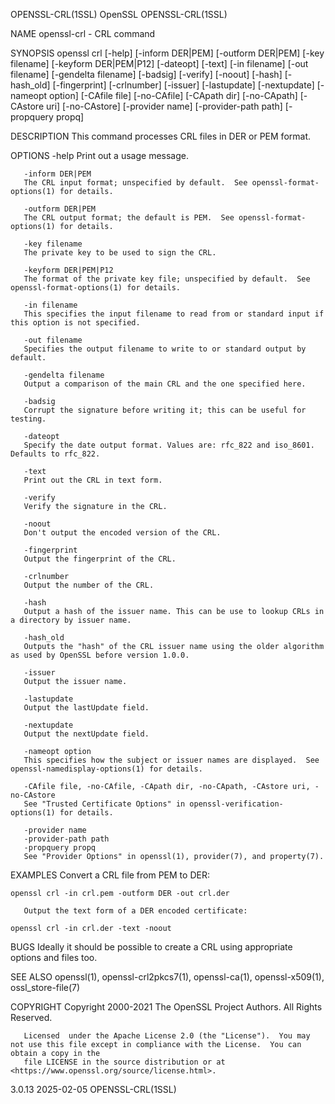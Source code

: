 OPENSSL-CRL(1SSL)							    OpenSSL							     OPENSSL-CRL(1SSL)

NAME
       openssl-crl - CRL command

SYNOPSIS
       openssl crl [-help] [-inform DER|PEM] [-outform DER|PEM] [-key filename] [-keyform DER|PEM|P12] [-dateopt] [-text] [-in filename] [-out filename]
       [-gendelta filename] [-badsig] [-verify] [-noout] [-hash] [-hash_old] [-fingerprint] [-crlnumber] [-issuer] [-lastupdate] [-nextupdate] [-nameopt
       option] [-CAfile file] [-no-CAfile] [-CApath dir] [-no-CApath] [-CAstore uri] [-no-CAstore] [-provider name] [-provider-path path] [-propquery propq]

DESCRIPTION
       This command processes CRL files in DER or PEM format.

OPTIONS
       -help
	   Print out a usage message.

       -inform DER|PEM
	   The CRL input format; unspecified by default.  See openssl-format-options(1) for details.

       -outform DER|PEM
	   The CRL output format; the default is PEM.  See openssl-format-options(1) for details.

       -key filename
	   The private key to be used to sign the CRL.

       -keyform DER|PEM|P12
	   The format of the private key file; unspecified by default.	See openssl-format-options(1) for details.

       -in filename
	   This specifies the input filename to read from or standard input if this option is not specified.

       -out filename
	   Specifies the output filename to write to or standard output by default.

       -gendelta filename
	   Output a comparison of the main CRL and the one specified here.

       -badsig
	   Corrupt the signature before writing it; this can be useful for testing.

       -dateopt
	   Specify the date output format. Values are: rfc_822 and iso_8601.  Defaults to rfc_822.

       -text
	   Print out the CRL in text form.

       -verify
	   Verify the signature in the CRL.

       -noout
	   Don't output the encoded version of the CRL.

       -fingerprint
	   Output the fingerprint of the CRL.

       -crlnumber
	   Output the number of the CRL.

       -hash
	   Output a hash of the issuer name. This can be use to lookup CRLs in a directory by issuer name.

       -hash_old
	   Outputs the "hash" of the CRL issuer name using the older algorithm as used by OpenSSL before version 1.0.0.

       -issuer
	   Output the issuer name.

       -lastupdate
	   Output the lastUpdate field.

       -nextupdate
	   Output the nextUpdate field.

       -nameopt option
	   This specifies how the subject or issuer names are displayed.  See openssl-namedisplay-options(1) for details.

       -CAfile file, -no-CAfile, -CApath dir, -no-CApath, -CAstore uri, -no-CAstore
	   See "Trusted Certificate Options" in openssl-verification-options(1) for details.

       -provider name
       -provider-path path
       -propquery propq
	   See "Provider Options" in openssl(1), provider(7), and property(7).

EXAMPLES
       Convert a CRL file from PEM to DER:

	openssl crl -in crl.pem -outform DER -out crl.der

       Output the text form of a DER encoded certificate:

	openssl crl -in crl.der -text -noout

BUGS
       Ideally it should be possible to create a CRL using appropriate options and files too.

SEE ALSO
       openssl(1), openssl-crl2pkcs7(1), openssl-ca(1), openssl-x509(1), ossl_store-file(7)

COPYRIGHT
       Copyright 2000-2021 The OpenSSL Project Authors. All Rights Reserved.

       Licensed	 under the Apache License 2.0 (the "License").	You may not use this file except in compliance with the License.  You can obtain a copy in the
       file LICENSE in the source distribution or at <https://www.openssl.org/source/license.html>.

3.0.13									  2025-02-05							     OPENSSL-CRL(1SSL)
